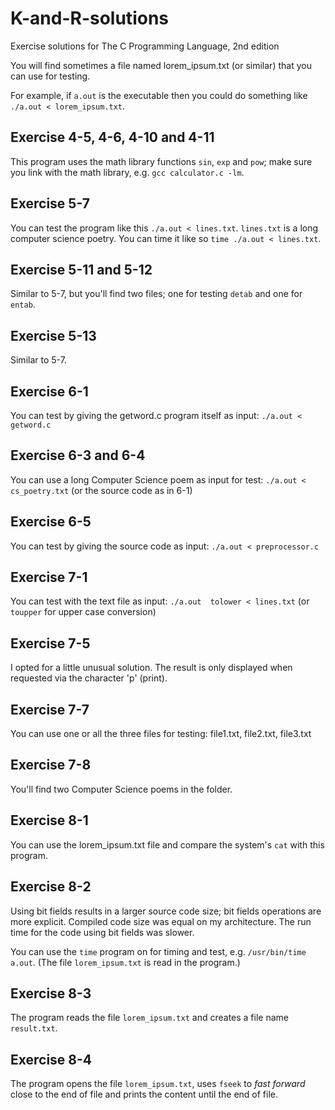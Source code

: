 # K-and-R-solutions

Exercise solutions for The C Programming Language, 2nd edition

You will find sometimes a file named lorem_ipsum.txt (or similar) that you can use for testing.

For example, if `a.out` is the executable then you could do something like `./a.out < lorem_ipsum.txt`.

## Exercise 4-5, 4-6, 4-10 and 4-11
This program uses the math library functions `sin`, `exp` and `pow`; make sure you link with the math library, e.g. `gcc calculator.c -lm`.

## Exercise 5-7
You can test the program like this `./a.out < lines.txt`. `lines.txt` is a long computer science poetry.
You can time it like so `time ./a.out < lines.txt`.

## Exercise 5-11 and 5-12
Similar to 5-7, but you'll find two files; one for testing `detab` and one for `entab`.

## Exercise 5-13
Similar to 5-7.

## Exercise 6-1
You can test by giving the getword.c program itself as input: `./a.out < getword.c`

## Exercise 6-3 and 6-4
You can use a long Computer Science poem as input for test: `./a.out < cs_poetry.txt` (or the source code as in 6-1)

## Exercise 6-5
You can test by giving the source code as input: `./a.out < preprocessor.c`

## Exercise 7-1
You can test with the text file as input: `./a.out  tolower < lines.txt` (or `toupper` for upper case conversion)

## Exercise 7-5
I opted for a little unusual solution. The result is only displayed when requested via the character 'p' (print).

## Exercise 7-7
You can use one or all the three files for testing: file1.txt, file2.txt, file3.txt

## Exercise 7-8
You'll find two Computer Science poems in the folder.

## Exercise 8-1
You can use the lorem_ipsum.txt file and compare the system's `cat` with this program.

## Exercise 8-2
Using bit fields results in a larger source code size; bit fields operations are more explicit.
Compiled code size was equal on my architecture.
The run time for the code using bit fields was slower.

You can use the `time` program on for timing and test, e.g. `/usr/bin/time a.out`. (The file `lorem_ipsum.txt` is read in the program.)

## Exercise 8-3
The program reads the file `lorem_ipsum.txt` and creates a file name `result.txt`.

## Exercise 8-4
The program opens the file `lorem_ipsum.txt`, uses `fseek` to _fast forward_ close to the end of file and prints the content until the end of file.


